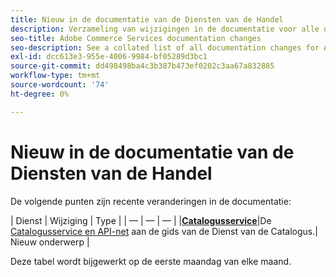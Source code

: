 ```yaml
---
title: Nieuw in de documentatie van de Diensten van de Handel
description: Verzameling van wijzigingen in de documentatie voor alle diensten op het gebied van de handel
seo-title: Adobe Commerce Services documentation changes
seo-description: See a collated list of all documentation changes for Adobe Commerce Services and integration services.
exl-id: dcc613e3-955e-4006-9984-bf05289d3bc1
source-git-commit: dd498498ba4c3b387b473ef0202c3aa67a832885
workflow-type: tm+mt
source-wordcount: '74'
ht-degree: 0%

---
```


# Nieuw in de documentatie van de Diensten van de Handel

De volgende punten zijn recente veranderingen in de documentatie:

| Dienst | Wijziging | Type | | — | — | — | |[**Catalogusservice**](https://experienceleague.adobe.com/docs/commerce-merchant-services/catalog-service/guide-overview.html)|De [Catalogusservice en API-net](https://experienceleague.adobe.com/docs/commerce-merchant-services/catalog-service/mesh.html) aan de gids van de Dienst van de Catalogus.| Nieuw onderwerp |

Deze tabel wordt bijgewerkt op de eerste maandag van elke maand.
